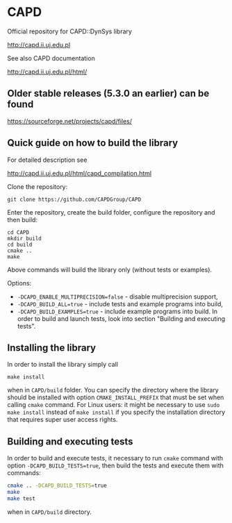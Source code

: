 # CAPD
Official repository for CAPD::DynSys library

http://capd.ii.uj.edu.pl

See also CAPD documentation 

http://capd.ii.uj.edu.pl/html/

## Older stable releases (5.3.0 an earlier) can be found 

https://sourceforge.net/projects/capd/files/

## Quick guide on how to build the library

For detailed description see

http://capd.ii.uj.edu.pl/html/capd_compilation.html

Clone the repository:

    git clone https://github.com/CAPDGroup/CAPD
    
Enter the repository, create the build folder, configure the repository and then build:

    cd CAPD
    mkdir build
    cd build
    cmake ..
    make

Above commands will build the library only (without tests or examples). 

Options:

* `-DCAPD_ENABLE_MULTIPRECISION=false` - disable multiprecision support,
* `-DCAPD_BUILD_ALL=true` - include tests and example programs into build, 
* `-DCAPD_BUILD_EXAMPLES=true` - include example programs into build. In order to build and launch tests, look into section "Building and executing tests".

## Installing the library

In order to install the library simply call

    make install

when in `CAPD/build` folder. You can specify the directory where the library should be installed with option `CMAKE_INSTALL_PREFIX` that must be set when calling `cmake` command. For Linux users: it might be necessary to use `sudo make install` instead of `make install` if you specify the installation directory that requires super user access rights.

## Building and executing tests

In order to build and execute tests, it necessary to run `cmake` command with option `-DCAPD_BUILD_TESTS=true`, then build the tests and execute them with commands:

```bash
cmake .. -DCAPD_BUILD_TESTS=true
make
make test
```
   
when in `CAPD/build` directory.
